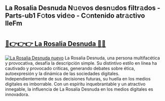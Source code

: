 ## La Rosalia Desnuda N𝚞𝚎vos desn𝚞dos filtr𝚊dos - Parts-ub1 F𝚘tos vid𝚎o - C𝚘ntenido atr𝚊ctivo lIeFm

# <h2><a href="http://mbe5cch.tromn.icu/?c=La+Rosalia+Desnuda">🔗👉👉👉 La Rosalia Desnuda 🔗🔗</a></h2>

[![La Rosalia Desnuda nuevo](https://i.imgur.com/pEAQMta.gif)](http://mbe5cch.tromn.icu/?c=La+Rosalia+Desnuda)
La Rosalia Desnuda, una persona multifacética y provocativa, desafía la descripción simple. Su distintivo estilo en línea ha cautivado y provocado críticas, generando debates sobre ética, autoexpresión y la dinámica de las sociedades digitales. Independientemente de sus decisiones futuras, su huella en los medios digitales es imborrable. Con un espíritu inquebrantable y un atractivo innegable, la influencia de La Rosalia Desnuda en los medios digitales es innovadora.
